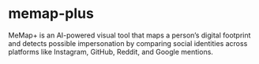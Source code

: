 # memap-plus
MeMap+ is an AI-powered visual tool that maps a person’s digital footprint and detects possible impersonation by comparing social identities across platforms like Instagram, GitHub, Reddit, and Google mentions.
